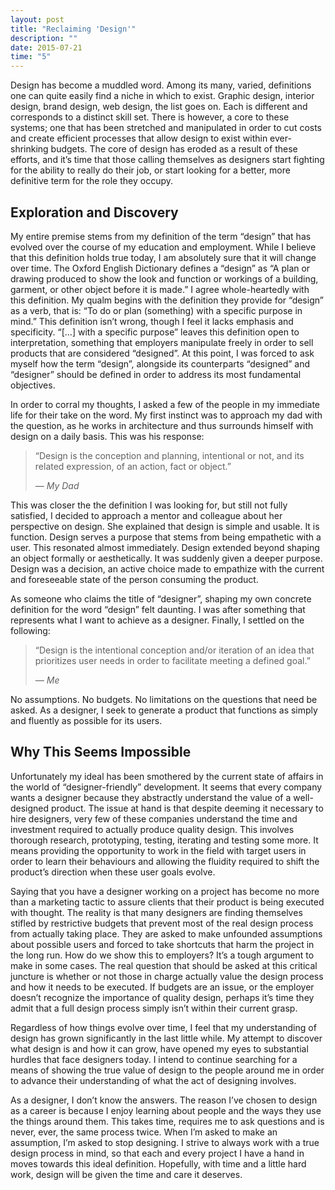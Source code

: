 ```yaml
---
layout: post
title: "Reclaiming 'Design'"
description: ""
date: 2015-07-21
time: "5"
---
```

Design has become a muddled word. Among its many, varied, definitions one can quite easily find a niche in which to exist. Graphic design, interior design, brand design, web design, the list goes on. Each is different and corresponds to a distinct skill set. There is however, a core to these systems; one that has been stretched and manipulated in order to cut costs and create efficient processes that allow design to exist within ever-shrinking budgets. The core of design has eroded as a result of these efforts, and it’s time that those calling themselves as designers start fighting for the ability to really do their job, or start looking for a better, more definitive term for the role they occupy.

## Exploration and Discovery

My entire premise stems from my definition of the term “design” that has evolved over the course of my education and employment. While I believe that this definition holds true today, I am absolutely sure that it will change over time. The Oxford English Dictionary defines a “design” as “A plan or drawing produced to show the look and function or workings of a building, garment, or other object before it is made.” I agree whole-heartedly with this definition. My qualm begins with the definition they provide for “design” as a verb, that is: “To do or plan (something) with a specific purpose in mind.” This definition isn’t wrong, though I feel it lacks emphasis and specificity. “[…] with a specific purpose” leaves this definition open to interpretation, something that employers manipulate freely in order to sell products that are considered “designed”. At this point, I was forced to ask myself how the term “design”, alongside its counterparts “designed” and “designer” should be defined in order to address its most fundamental objectives.

In order to corral my thoughts, I asked a few of the people in my immediate life for their take on the word. My first instinct was to approach my dad with the question, as he works in architecture and thus surrounds himself with design on a daily basis. This was his response:

>“Design is the conception and planning, intentional or not, and its related expression, of an action, fact or object.”
>
>_&mdash; My Dad_

This was closer the the definition I was looking for, but still not fully satisfied, I decided to approach a mentor and colleague about her perspective on design. She explained that design is simple and usable. It is function. Design serves a purpose that stems from being empathetic with a user. This resonated almost immediately. Design extended beyond shaping an object formally or aesthetically. It was suddenly given a deeper purpose. Design was a decision, an active choice made to empathize with the current and foreseeable state of the person consuming the product.

As someone who claims the title of “designer”, shaping my own concrete definition for the word “design” felt daunting. I was after something that represents what I want to achieve as a designer. Finally, I settled on the following:

>“Design is the intentional conception and/or iteration of an idea that prioritizes user needs in order to facilitate meeting a defined goal.”
>
>_&mdash; Me_

No assumptions. No budgets. No limitations on the questions that need be asked. As a designer, I seek to generate a product that functions as simply and fluently as possible for its users.

## Why This Seems Impossible

Unfortunately my ideal has been smothered by the current state of affairs in the world of “designer-friendly” development. It seems that every company wants a designer because they abstractly understand the value of a well-designed product. The issue at hand is that despite deeming it necessary to hire designers, very few of these companies understand the time and investment required to actually produce quality design. This involves thorough research, prototyping, testing, iterating and testing some more. It means providing the opportunity to work in the field with target users in order to learn their behaviours and allowing the fluidity required to shift the product’s direction when these user goals evolve.

Saying that you have a designer working on a project has become no more than a marketing tactic to assure clients that their product is being executed with thought. The reality is that many designers are finding themselves stifled by restrictive budgets that prevent most of the real design process from actually taking place. They are asked to make unfounded assumptions about possible users and forced to take shortcuts that harm the project in the long run.
How do we show this to employers? It’s a tough argument to make in some cases. The real question that should be asked at this critical juncture is whether or not those in charge actually value the design process and how it needs to be executed. If budgets are an issue, or the employer doesn’t recognize the importance of quality design, perhaps it’s time they admit that a full design process simply isn’t within their current grasp.

Regardless of how things evolve over time, I feel that my understanding of design has grown significantly in the last little while. My attempt to discover what design is and how it can grow, have opened my eyes to substantial hurdles that face designers today. I intend to continue searching for a means of showing the true value of design to the people around me in order to advance their understanding of what the act of designing involves.

As a designer, I don’t know the answers. The reason I’ve chosen to design as a career is because I enjoy learning about people and the ways they use the things around them. This takes time, requires me to ask questions and is never, ever, the same process twice. When I’m asked to make an assumption, I’m asked to stop designing. I strive to always work with a true design process in mind, so that each and every project I have a hand in moves towards this ideal definition. Hopefully, with time and a little hard work, design will be given the time and care it deserves.
